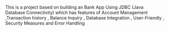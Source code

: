 This is a project based on building an Bank App Using JDBC (Java Database Connectivity) which has features of Account Management ,Transaction history , Balance Inquiry , Database Integration , User-Friendly , Security Measures and Error Handling
